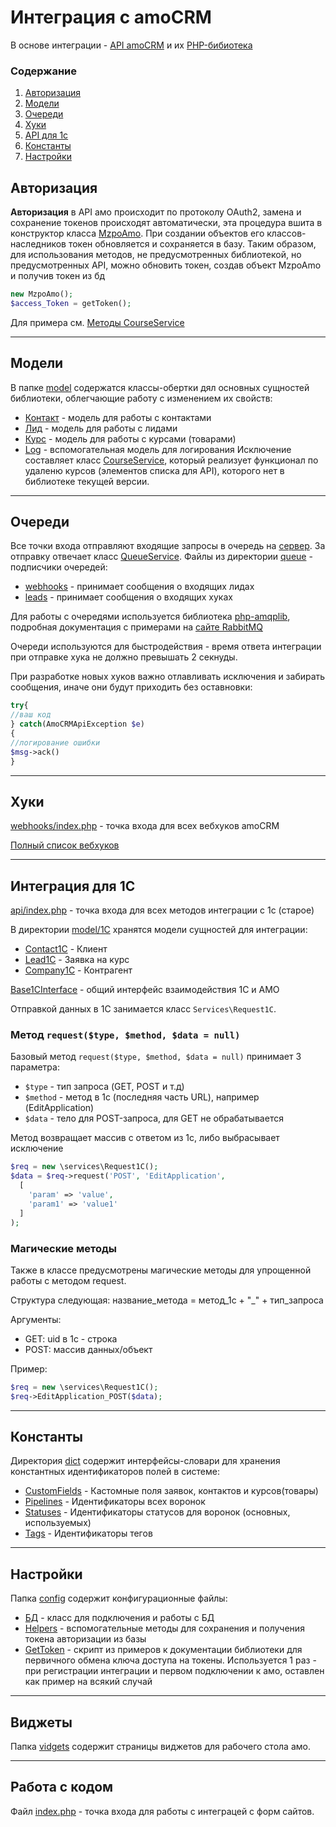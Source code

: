 # Интеграция с amoCRM

В основе интеграции - [API amoCRM](https://www.amocrm.ru/developers/content/crm_platform/api-reference) и их [PHP-бибиотека](https://github.com/amocrm/amocrm-api-php)

### Содержание
1. [Авторизация](#авторизация)
2. [Модели](#модели)
2. [Очереди](#очереди)
4. [Хуки](#хуки)
5. [API для 1с](#api-для-1с)
6. [Константы](#константы)
7. [Настройки](#настройки)


## Авторизация

**Авторизация** в API амо    происходит по протоколу OAuth2, 
замена и сохранение токенов происходят автоматически, эта процедура вшита в конструктор класса [MzpoAmo](/amo/model/MzpoAmo.php). 
При создании объектов его классов-наследников токен обновляется и сохраняется в базу.
Таким образом, для использования методов, не предусмотренных библиотекой, но предусмотренных API, можно обновить токен, создав объект MzpoAmo и получив токен из бд
```php 
new MzpoAmo();
$access_Token = getToken();
```
Для примера см. [Методы CourseService](/amo/services/CoursesServise.php)

___
## Модели
В папке [model](/amo/model) содержатся классы-обертки дял основных сущностей библиотеки, облегчающие работу с изменением их свойств:
+ [Контакт](/amo/model/Contact.php) - модель для работы с контактами
+ [Лид](/amo/model/Leads.php) - модель для работы с лидами
+ [Курс](/amo/model/Course.php) - модель для работы с курсами (товарами)
+ [Log](/amo/model/Log.php) - вспомогательная модель для логирования
Исключение составляет класс [CourseService](/amo/services/CoursesServise.php), который реализует функционал по удаленю курсов (элементов списка для API), которого нет в библиотеке текущей версии.
___

## Очереди

Все точки входа отправляют входящие запросы в очередь на [сервер](https://hawk.rmq.cloudamqp.com/#/). За отправку отвечает класс [QueueService](/amo/services/QueueService.php). Файлы из директории [queue](/amo/queue) - подписчики очередей:
+ [webhooks](/amo/queue/webhooks.php) - принимает сообщения о входящих лидах
+ [leads](/amo/queue/leads.php) - принимает сообщения о входящих хуках

Для работы с очередями используется библиотека [php-amqplib](https://github.com/php-amqplib/php-amqplib), подробная документация с примерами на [сайте RabbitMQ](https://www.rabbitmq.com/getstarted.html)

Очереди используются для быстродействия - время ответа интеграции при отправке хука не должно превышать 2 секнуды.

При разработке новых хуков важно отлавливать исключения и забирать сообщения, иначе они будут приходить без оставновки:
```php
try{
//ваш код
} catch(AmoCRMApiException $e)
{
//логирование ошибки
$msg->ack()
}
```


___
## Хуки

[webhooks/index.php](/amo/webhooks/index.php) - точка входа для всех вебхуков amoCRM

[Полный список вебхуков](https://docs.google.com/spreadsheets/d/1_tFSuXGYM3u9ir7p-5Zw3H83GOVC_kXiy00KH8vuIks/edit#gid=0)

___
## Интеграция для 1С

[api/index.php](/amo/api/index.php) - точка входа для всех методов интеграции с 1с (старое)

В директории [model/1C](/amo/model/1C/) хранятся модели сущностей для интеграции:
+ [Contact1C](/amo/model/1C/Contact1C.php) - Клиент
+ [Lead1C](/amo/model/1C/Lead1C.php) - Заявка на курс
+ [Company1C](/amo/model/1C/Company1C.php) - Контрагент

[Base1CInterface](/amo/model/1C/Base1CInterface.php) - общий интерфейс взаимодействия 1С и АМО

Отправкой данных в 1С занимается класс ``Services\Request1C``. 
### Метод ``request($type, $method, $data = null)``
Базовый метод ``request($type, $method, $data = null)`` принимает 3 параметра:
+ ``$type`` - тип запроса (GET, POST и т.д)
+ ``$method`` - метод в 1с (последняя часть URL), например (EditApplication)
+ ``$data`` - тело для POST-запроса, для GET не обрабатывается

Метод возвращает массив с ответом из 1с, либо выбрасывает исключение

```php
$req = new \services\Request1C();
$data = $req->request('POST', 'EditApplication', 
  [
    'param' => 'value',
    'param1' => 'value1'
  ]
);
```

### Магические методы
Также в классе предусмотрены магические методы для упрощенной работы с методом request. 

Структура следующая: название_метода = метод_1с + "_" + тип_запроса

Аргументы: 
+ GET: uid в 1с - строка
+ POST: массив данных/объект

Пример:
```php
$req = new \services\Request1C();
$req->EditApplication_POST($data);
```

___
## Константы

  Директория [dict](/amo/dict) содержит интерфейсы-словари для хранения константных идентификаторов полей в системе:
+ [CustomFields](/amo/dict/CustomFields.php) - Кастомные поля заявок, контактов и курсов(товары)
+ [Pipelines](/amo/dict/Pipelines.php) - Идентификаторы всех воронок
+ [Statuses](/amo/dict/Statuses.php) - Идентификаторы статусов для воронок (основных, используемых)
+ [Tags](/amo/dict/Tags.php) - Идентификаторы тегов
___

## Настройки

Папка [config](/amo/config) содержит конфигурационные файлы: 
+ [БД](/amo/config/db.php) - класс для подключения и работы с БД
+ [Helpers](/amo/config/helpers.php) - вспомогательные методы для сохранения и получения токена авторизации из базы
+ [GetToken](/amo/config/getToken.php) - скрипт из примеров к документации библиотеки для первичного обмена ключа доступа на токены. Используется 1 раз - при регистрации интеграции и первом подключении к амо, оставлен как пример на всякий случай

___
## Виджеты

Папка [vidgets](/amo/vidgets) содержит страницы виджетов для рабочего стола амо.

___

## Работа с кодом

Файл [index.php](/amo/index.php) - точка входа для работы с интеграцей с форм сайтов.


